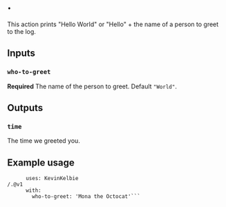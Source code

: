 # .

This action prints "Hello World" or "Hello" + the name of a person to greet to the log.

## Inputs

### `who-to-greet`

**Required** The name of the person to greet. Default `"World"`.

## Outputs

### `time`

The time we greeted you.

## Example usage

````- name: Hello world
      uses: KevinKelbie
/.@v1
      with:
        who-to-greet: 'Mona the Octocat'```
````
